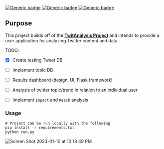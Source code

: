 [![Generic badge](https://img.shields.io/badge/Licence-MIT-blue.svg)](https://shields.io/)
[![Generic badge](https://img.shields.io/badge/Maintained-yes-green.svg)](https://shields.io/)
[![Generic badge](https://img.shields.io/badge/Python-3.10.6-yellow.svg)](https://shields.io/)

## Purpose
This project builds off of the [**TwitAnalysis Project**](https://github.com/michaelMondoro/TwitAnalysis) and intends to provide a user application for analyzing Twitter content and data.



TODO:
  - [x] Create testing Tweet DB
  - [ ] Implement topic DB
  - [ ] Results dashboard (design, UI, Flask framework)
  - [ ] Analysis of twitter topic/trend in relation to an individual user
  - [ ] Implement `Impact` and `Reach` analysis
  
  
### Usage
```
# Project can be run locally with the following
pip install -r requirements.txt
python run.py
```


![Screen Shot 2023-01-10 at 10 18 49 PM](https://user-images.githubusercontent.com/38412172/211710075-3ca8cc11-30b0-42d7-a2d2-9149c9effb9d.png)
